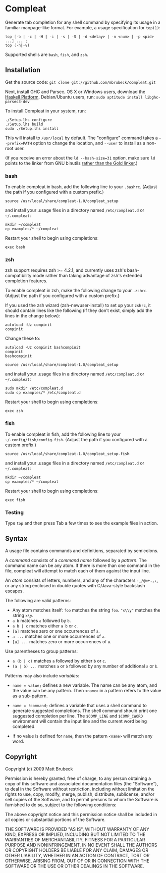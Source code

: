 Compleat
========

Generate tab completion for any shell command by specifying its usage in a
familiar manpage-like format.  For example, a usage specification for
`top(1)`:

    top [-b | -c | -H | -i | -s | -S | -d <delay> | -n <num> | -p <pid> ...] ... ;
    top (-h|-v)

Supported shells are `bash`, `fish`, and `zsh`.

Installation
------------

Get the source code: `git clone git://github.com/mbrubeck/compleat.git`

Next, install GHC and Parsec.  OS X or Windows users, download the [Haskell
Platform][1].  Debian/Ubuntu users, run: `sudo aptitude install
libghc-parsec3-dev`

[1]: http://hackage.haskell.org/platform/

To install Compleat in your system, run: 

    ./Setup.lhs configure
    ./Setup.lhs build
    sudo ./Setup.lhs install

This will install to `/usr/local` by default.   The "configure" command takes
a `--prefix=PATH` option to change the location, and `--user` to install as a
non-root user.

(If you receive an error about the `ld --hash-size=31` option, make sure `ld`
points to the linker from GNU binutils [rather than the Gold linker][2].)

[2]: http://stackoverflow.com/questions/13046319/haskell-ghc-compiling-linking-error-not-creating-executable-linux

### bash

To enable compleat in bash, add the following line to your `.bashrc`.
(Adjust the path if you configured with a custom prefix.)

    source /usr/local/share/compleat-1.0/compleat_setup

and install your .usage files in a directory named `/etc/compleat.d` or
`~/.compleat`:

    mkdir ~/compleat
    cp examples/* ~/compleat

Restart your shell to begin using completions:

    exec bash

### zsh

zsh support requires zsh >= 4.2.1, and currently uses zsh's bash-compatibility
mode rather than taking advantage of zsh's extended completion features.

To enable compleat in zsh, make the following change to your `.zshrc`.
(Adjust the path if you configured with a custom prefix.)

If you used the zsh wizard (zsh-newuser-install) to set up your `zshrc`, it should contain lines
like the following (if they don't exist, simply add the lines in the change below):

    autoload -Uz compinit
    compinit

Change these to:

    autoload -Uz compinit bashcompinit
    compinit
    bashcompinit

    source /usr/local/share/compleat-1.0/compleat_setup

and install your .usage files in a directory named `/etc/compleat.d` or
`~/.compleat`:

    sudo mkdir /etc/compleat.d
    sudo cp examples/* /etc/compleat.d

Restart your shell to begin using completions:

    exec zsh

### fish

To enable compleat in fish, add the following line to your `~/.config/fish/config.fish`.
(Adjust the path if you configured with a custom prefix.)

    source /usr/local/share/compleat-1.0/compleat_setup.fish

and install your .usage files in a directory named `/etc/compleat.d` or
`~/.compleat`:

    mkdir ~/compleat
    cp examples/* ~/compleat

Restart your shell to begin using completions:

    exec fish

### Testing

Type `top` and then press Tab a few times to see the example files in action.

Syntax
------

A usage file contains commands and definitions, separated by semicolons.

A *command* consists of a *command name* followed by a *pattern*.  The command
name can be any atom.  If there is more than one command in the file, compleat
will attempt to match each of them against the input line.

An *atom* consists of letters, numbers, and any of the characters `-_/@=+.,:`,
or any string enclosed in double quotes with C/Java-style backslash escapes.

The following are valid patterns:

* Any atom matches itself: `foo` matches the string `foo`.  `"x\\y"` matches
  the string `x\y`.
* `a b` matches `a` followed by `b`.
* `a b | c` matches either `a b` or `c`.
* `[a]` matches zero or one occurrences of `a`.
* `a ...` matches one or more occurrences of `a`.
* `[a] ...` matches zero or more occurrences of `a`.

Use parentheses to group patterns:

* `a (b | c)` matches `a` followed by either `b` or `c`.
* `(a | b) ...` matches `a` or `b` followed by any number of additional
  `a` or `b`.

Patterns may also include *variables*:

* `name = value;` defines a new variable.  The name can be any atom,
  and the value can be any pattern.  Then `<name>` in a pattern refers to the
  value as a sub-pattern.

* `name = !command;` defines a variable that uses a shell command to
  generate suggested completions.  The shell command should print one
  suggested completion per line.  The `$COMP_LINE` and `$COMP_CWORD`
  environment will contain the input line and the current word being
  completed.

* If no value is defined for `name`, then the pattern `<name>` will match any
  word.

Copyright
---------

Copyright (c) 2009 Matt Brubeck

Permission is hereby granted, free of charge, to any person
obtaining a copy of this software and associated documentation
files (the "Software"), to deal in the Software without
restriction, including without limitation the rights to use,
copy, modify, merge, publish, distribute, sublicense, and/or sell
copies of the Software, and to permit persons to whom the
Software is furnished to do so, subject to the following
conditions:

The above copyright notice and this permission notice shall be
included in all copies or substantial portions of the Software.

THE SOFTWARE IS PROVIDED "AS IS", WITHOUT WARRANTY OF ANY KIND,
EXPRESS OR IMPLIED, INCLUDING BUT NOT LIMITED TO THE WARRANTIES
OF MERCHANTABILITY, FITNESS FOR A PARTICULAR PURPOSE AND
NONINFRINGEMENT. IN NO EVENT SHALL THE AUTHORS OR COPYRIGHT
HOLDERS BE LIABLE FOR ANY CLAIM, DAMAGES OR OTHER LIABILITY,
WHETHER IN AN ACTION OF CONTRACT, TORT OR OTHERWISE, ARISING
FROM, OUT OF OR IN CONNECTION WITH THE SOFTWARE OR THE USE OR
OTHER DEALINGS IN THE SOFTWARE.
